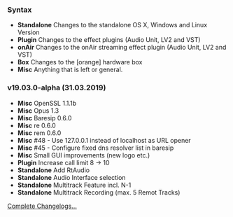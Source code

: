 ### Syntax

- **Standalone** Changes to the standalone OS X, Windows and Linux Version
- **Plugin** Changes to the effect plugins (Audio Unit, LV2 and VST)
- **onAir** Changes to the onAir streaming effect plugin (Audio Unit, LV2 and VST)
- **Box** Changes to the [orange] hardware box
- **Misc** Anything that is left or general.


### v19.03.0-alpha (31.03.2019)

- **Misc** OpenSSL 1.1.1b
- **Misc** Opus 1.3
- **Misc** Baresip 0.6.0
- **Misc** re 0.6.0
- **Misc** rem 0.6.0
- **Misc** #48 - Use 127.0.0.1 instead of localhost as URL opener
- **Misc** #45 - Configure fixed dns resolver list in baresip
- **Misc** Small GUI improvements (new logo etc.)
- **Plugin** Increase call limit 8 -> 10
- **Standalone** Add RtAudio 
- **Standalone** Audio Interface selection
- **Standalone** Multitrack Feature incl. N-1
- **Standalone** Multitrack Recording (max. 5 Remot Tracks)



[Complete Changelogs...](https://github.com/Studio-Link/app/blob/v19.xx.x/CHANGELOG-ARCHIVE.md)
